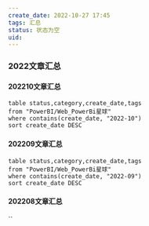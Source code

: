```yaml
---
create_date: 2022-10-27 17:45 
tags: 汇总
status: 状态为空
uid: 
---
```


### 2022文章汇总
#### 202210文章汇总
```dataview
table status,category,create_date,tags 
from "PowerBI/Web_PowerBi星球"
where contains(create_date, "2022-10")
sort create_date DESC 
```

#### 202209文章汇总

```dataview
table status,category,create_date,tags 
from "PowerBI/Web_PowerBi星球"
where contains(create_date, "2022-09")
sort create_date DESC 
```

#### 202208文章汇总
``